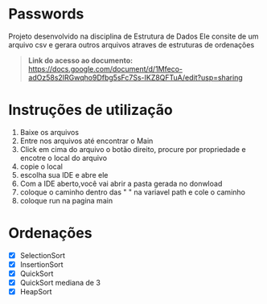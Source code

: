 # Passwords
Projeto desenvolvido na disciplina de Estrutura de Dados
Ele consite de um arquivo csv e gerara outros arquivos atraves de estruturas de ordenações

> <b>Link do acesso ao documento:</b> https://docs.google.com/document/d/1Mfeco-adOz58s2IRGwqho9Dfbg5sFc7Ss-IKZ8QFTuA/edit?usp=sharing
# Instruções de utilização
1. Baixe os arquivos
2. Entre nos arquivos até encontrar o Main
3. Click em cima do arquivo o botão direito, procure por propriedade e encotre o local do arquivo
4. copie o local
5. escolha sua IDE e abre ele
6. Com a IDE aberto,você vai abrir a pasta gerada no donwload 
7. coloque o caminho dentro das " " na variavel path e cole o caminho
8. coloque run na pagina main

# Ordenações
- [x] SelectionSort
- [x] InsertionSort
- [x] QuickSort
- [x] QuickSort mediana de 3
- [x] HeapSort

